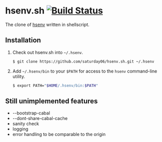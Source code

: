 hsenv.sh [![Build Status](https://travis-ci.org/saturday06/hsenv.sh.png?branch=master)](https://travis-ci.org/saturday06/hsenv.sh)
=============

The clone of [hsenv](https://github.com/Paczesiowa/hsenv) written in shellscript.

## Installation

1. Check out hsenv.sh into `~/.hsenv`.

    ~~~ sh
    $ git clone https://github.com/saturday06/hsenv.sh.git ~/.hsenv
    ~~~

2. Add `~/.hsenv/bin` to your `$PATH` for access to the `hsenv`
   command-line utility.

    ~~~ sh
    $ export PATH="$HOME/.hsenv/bin:$PATH"
    ~~~

## Still unimplemented features

- --bootstrap-cabal
- --dont-share-cabal-cache
- sanity check
- logging
- error handling to be comparable to the origin
